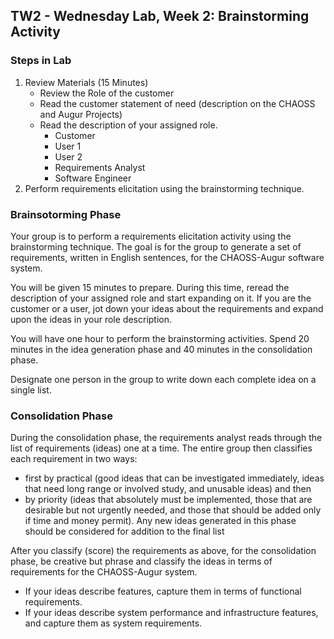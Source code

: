 ## TW2 - Wednesday Lab, Week 2: Brainstorming Activity

### Steps in Lab
1. Review Materials (15 Minutes) 
    - Review the Role of the customer
    - Read the customer statement of need (description on the CHAOSS and Augur Projects)
    - Read the description of your assigned role. 
        - Customer
        - User 1
        - User 2
        - Requirements Analyst
        - Software Engineer
2. Perform requirements elicitation using the brainstorming technique.

### Brainsotorming Phase
Your group is to perform a requirements elicitation activity using the brainstorming technique. The goal is for the group to generate a set of requirements, written in English sentences, for the CHAOSS-Augur software
system.

You will be given 15 minutes to prepare. During this time, reread the description of your assigned role and start expanding on it. If you are the customer or a user, jot down your ideas about the requirements and expand upon the ideas in your role description.

You will have one hour to perform the brainstorming activities. Spend 20 minutes in the idea generation phase and 40 minutes in the consolidation phase.

Designate one person in the group to write down each complete idea on a single list.

### Consolidation Phase

During the consolidation phase, the requirements analyst reads through the list of requirements (ideas) one at a time. The entire group then classifies each requirement in two ways: 

- first by practical (good ideas that can be investigated immediately, ideas that need long range or involved study, and unusable ideas) and then 
- by priority (ideas that absolutely must be implemented, those that are desirable but not urgently needed, and those that should be added only if time and money permit). Any new ideas generated in this phase should be considered for addition to the final list


After you classify (score) the requirements as above, for the consolidation phase, be creative but phrase and classify the ideas in terms of requirements for the CHAOSS-Augur system. 

- If your ideas describe features, capture them in terms of functional requirements.
- If your ideas describe system performance and infrastructure features, and capture them as system requirements.
